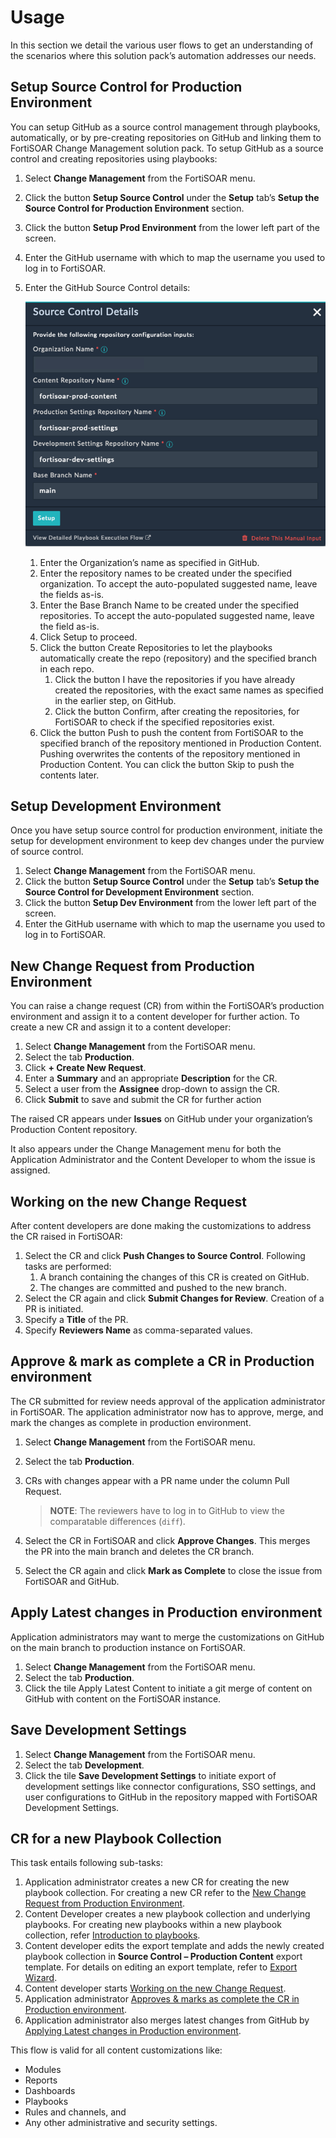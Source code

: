 # Usage

In this section we detail the various user flows to get an understanding of the scenarios where this solution pack’s automation addresses our needs.

## Setup Source Control for Production Environment

You can setup GitHub as a source control management through playbooks, automatically, or by pre-creating repositories on GitHub and linking them to FortiSOAR Change Management solution pack.
To setup GitHub as a source control and creating repositories using playbooks:

1. Select **Change Management** from the FortiSOAR menu.
2. Click the button **Setup Source Control** under the **Setup** tab’s **Setup the Source Control for Production Environment** section.
3. Click the button **Setup Prod Environment** from the lower left part of the screen.
4. Enter the GitHub username with which to map the username you used to log in to FortiSOAR.
5. Enter the GitHub Source Control details:

    ![](./res/source-control-details.png)

    1. Enter the Organization’s name as specified in GitHub.
    2. Enter the repository names to be created under the specified organization. To accept the auto-populated suggested name, leave the fields as-is.
    3. Enter the Base Branch Name to be created under the specified repositories. To accept the auto-populated suggested name, leave the field as-is.
    4. Click Setup to proceed.
    5. Click the button Create Repositories to let the playbooks automatically create the repo (repository) and the specified branch in each repo.
        1. Click the button I have the repositories if you have already created the repositories, with the exact same names as specified in the earlier step, on GitHub.
        2. Click the button Confirm, after creating the repositories, for FortiSOAR to check if the specified repositories exist.
    6. Click the button Push to push the content from FortiSOAR to the specified branch of the repository mentioned in Production Content.
    Pushing overwrites the contents of the repository mentioned in Production Content. You can click the button Skip to push the contents later.

## Setup Development Environment

Once you have setup source control for production environment, initiate the setup for development environment to keep dev changes under the purview of source control.

1. Select **Change Management** from the FortiSOAR menu.
2. Click the button **Setup Source Control** under the **Setup** tab’s **Setup the Source Control for Development Environment** section.
3. Click the button **Setup Dev Environment** from the lower left part of the screen.
4. Enter the GitHub username with which to map the username you used to log in to FortiSOAR.

## New Change Request from Production Environment

You can raise a change request (CR) from within the FortiSOAR’s production environment and assign it to a content developer for further action. To create a new CR and assign it to a content developer:

1. Select **Change Management** from the FortiSOAR menu.
2. Select the tab **Production**.
3. Click **+ Create New Request**.
4. Enter a **Summary** and an appropriate **Description** for the CR.
5. Select a user from the **Assignee** drop-down to assign the CR.
6. Click **Submit** to save and submit the CR for further action

The raised CR appears under **Issues** on GitHub under your organization’s Production Content repository.

It also appears under the Change Management menu for both the Application Administrator and the Content Developer to whom the issue is assigned.

## Working on the new Change Request

After content developers are done making the customizations to address the CR raised in FortiSOAR:

1. Select the CR and click **Push Changes to Source Control**. Following tasks are performed:
    1. A branch containing the changes of this CR is created on GitHub.
    2. The changes are committed and pushed to the new branch.
2. Select the CR again and click **Submit Changes for Review**. Creation of a PR is initiated.
3. Specify a **Title** of the PR.
4. Specify **Reviewers Name** as comma-separated values.

## Approve & mark as complete a CR in Production environment

The CR submitted for review needs approval of the application administrator in FortiSOAR. The application administrator now has to approve, merge, and mark the changes as complete in production environment.

1.	Select **Change Management** from the FortiSOAR menu.
2.	Select the tab **Production**.
3.	CRs with changes appear with a PR name under the column Pull Request.

    >**NOTE**: The reviewers have to log in to GitHub to view the comparatable differences (`diff`).

4.	Select the CR in FortiSOAR and click **Approve Changes**. This merges the PR into the main branch and deletes the CR branch.
5.	Select the CR again and click **Mark as Complete** to close the issue from FortiSOAR and GitHub.

## Apply Latest changes in Production environment

Application administrators may want to merge the customizations on GitHub on the main branch to production instance on FortiSOAR.

1.	Select **Change Management** from the FortiSOAR menu.
2.	Select the tab **Production**.
3.	Click the tile Apply Latest Content to initiate a git merge of content on GitHub with content on the FortiSOAR instance.

## Save Development Settings

1.	Select **Change Management** from the FortiSOAR menu.
2.	Select the tab **Development**.
3.	Click the tile **Save Development Settings** to initiate export of development settings like connector configurations, SSO settings, and user configurations to GitHub in the repository mapped with FortiSOAR Development Settings.

## CR for a new Playbook Collection

This task entails following sub-tasks:

1.	Application administrator creates a new CR for creating the new playbook collection. For creating a new CR refer to the [New Change Request from Production Environment](#new-change-request-from-production-environment).
2.	Content Developer creates a new playbook collection and underlying playbooks. For creating new playbooks within a new playbook collection, refer [Introduction to playbooks](https://docs.fortinet.com/document/fortisoar/7.3.1/playbooks-guide/331279/introduction-to-playbooks).
3.	Content developer edits the export template and adds the newly created playbook collection in **Source Control – Production Content** export template. For details on editing an export template, refer to [Export Wizard](https://docs.fortinet.com/document/fortisoar/7.3.1/administration-guide/97786/application-editor#Export_Wizard).
4.	Content developer starts [Working on the new Change Request](#working-on-the-new-change-request).
5.	Application administrator [Approves & marks as complete the CR in Production environment](#approve--mark-as-complete-a-cr-in-production-environment).
6.	Application administrator also merges latest changes from GitHub by [Applying Latest changes in Production environment](#apply-latest-changes-in-production-environment).

This flow is valid for all content customizations like:
- Modules
- Reports
- Dashboards
- Playbooks
- Rules and channels, and
- Any other administrative and security settings.
